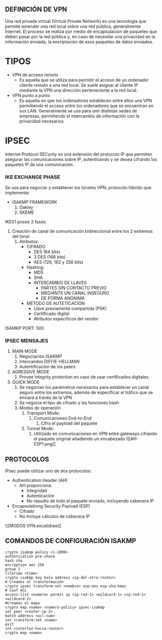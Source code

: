 
## DEFINICIÓN DE VPN

Una red privada virtual (Virtual Private Network) es una tecnología que permite extender una red local sobre una red pública, generalmente Internet. El proceso se realiza por medio de encapsulación de paquetes que deben pasar por la red pública y, en caso de necesitar una privacidad en la información enviada, la encriptación de esos paquetes de datos enviados.

# TIPOS

- VPN de acceso remoto
	-  Es aquella que se utiliza para permitir el acceso de un ordenador cliente remoto a una red local. Se suele asignar al cliente IP mediante la VPN una dirección perteneciente a la red local.
- VPN punto a punto
	- Es aquella en que los ordenadores establecen entre ellos una VPN permitiendo el acceso entre los ordenadores que se encuentran en sus LAN. Generalmente se usa para unir distintas sedes de empresas, permitiendo el intercambio de información con la privacidad necesarios.

# IPSEC

Internet Protocol SECurity es una extensión del protocolo IP que permiten asegurar las comunicaciones sobre IP, autenticando y se desea cifrando los paquetes IP de una comunicación.


### IKE EXCHANGE PHASE

Se usa para negociar y establecer los túneles VPN, protocolo híbrido que implementa:
- ISAKMP FRAMEWORK
	1. Oakley
	2. SKEME

IKEV1 posee 2 fases:

1. Creación de canal de comunicación bidireccional entre los 2 extremos del túnel
	1. Atributos:
		- CIFRADO
			- DES (64 bits)
			- 3 DES (168 bits)
			- AES (128, 192 y 256 bits)
		- Hashing:
			- MD5
			- SHA
			- INTERCAMBIO DE LLAVES
				- PARTES SIN CONTACTO PREVIO
				- MEDIANTE UN CANAL INSEGURO
				- DE FORMA ANONIMA
		- MÉTODO DE AUTETICACIÓN
			- Llave previamente compartida (PSK)
			- Certificado digital
			- Atributos específicos del vendor 

ISAMKP PORT: 500

### IPSEC MENSAJES

1. MAIN MODE
	1. Negociación ISAKMP
	2. Intercambio DIFFIE-HELLMAN
	3. Autentificación de los peers
2. AGRESSIVE MODE
	1. Provee integrity protection en caso de usar certificados digitales.
3. QUICK MODE
	1. Se negocian los parámetros necesarios para establecer un canal seguro entre los extremos, además de especificar el tráfico que se enviará a través de la VPN
	2. Se negocia el tipo de cifrado y las funciones hash
	3. Modos de operación
		1. Transport Mode:
			1. Comunicaciones End-to-End
				1. Cifra el payload del paquete
		2. Tunnel Mode:
			1. Utilizado en comunicaciones en VPN entre gateways cifrando el paquete original añadiendo un encabezado
![[AH-ESP1.png]]




## PROTOCOLOS

IPsec puede utilizar uno de dos protocolos:

- Authentication Header (AH)
	- AH proporciona:
		- Integridad
		- Autenticación
		- No repudio de todo el paquete enviado, incluyendo cabecera IP
- Encapsulationg Security Payload (ESP)
	- Cifrado
	- No incluye cálculos de cabecera IP

![[MODOS VPN.excalidraw]]

## COMANDOS DE CONFIGURACIÓN ISAKMP

```
crypto isakmp policy <1-1000>
authetication pre-share
hash sha
encryption aes 256
group 2
lifetime <time>
crypto isakmp key hola address <ip-del-otro-router>
# Creamos al transformación
crypto ipsec transform-set <nombre> esp-aes esp-sha-hmac
# Conf ACL
access-list <numero> permit ip <ip-red-1> <wildcard-1> <ip-red-2> <wildcard-2>
#Creamos el mapa
crypto map <name> <numero-policy> ipsec-isakmp
set peer <router-ip-2>
match address <acl-num>
set transform-set <name>
exit
int <interfaz-hacia-router>
crypto map <name>
```





